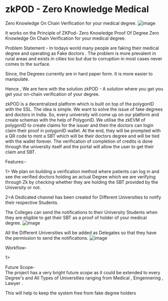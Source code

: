 # zkPOD - Zero Knowledge Medical 
Zero Knowledge On Chain Verification for your medical degree.
![image](https://user-images.githubusercontent.com/95926324/205470191-d72a0698-a861-424a-8f28-6014bc7d3530.png)

It works on the Principle of ZKPod- Zero Knowledge Proof Of Degree 
Zero Knowledge On Chain Verification for your medical degree.

Problem Statement - In todays world many people are faking their medical degree and operating as Fake doctors . 
The problem is more prevalent in rural areas and exists in cities too but due to corruption in most cases never comes to the surface.

Since, the Degrees currently are in hard paper form. It is more easier to manipulate.

Hence , We are here with the solution zkPOD - A solution where you get you get your on-chain verification of your degree.

zkPOD is a decentralized platform which is built on top of the polygonID with the SSL. The idea is simple. We want to solve the issue of fake degrees and doctors in India. So, every university will come up on our platform and create schemas with the help of PolygonID. We utilise the zkEVM of polygonID to create claims for the issuer and then the doctors can login claim their proof in polygonID wallet. At the end, they will be prompted with a QR code to mint a SBT which will be their doctors degree and will be tied with the wallet forever. The verification of completion of credits is done through the university itself and the portal will allow the user to get their claim and SBT.




Features:- 

1> We plan on building a verification method where patients can log in and see the verified doctors holding an actual Degree which we are verifying through Zk by checking whether they are holding the SBT provided by the University or not.

2>A Dedicated channel has been created for Different Universities to notify their respective Students.

The Colleges can send the notifications to their University Students when they are eligible to get their SBT as a proof of holder of your medical degree.
![image](https://user-images.githubusercontent.com/95926324/205470108-c9c354bf-ba4f-4574-ad9f-027915db45b3.png)

All the Different Universities will be added as Delegates so that they have the permission to send the notifications.
![image](https://user-images.githubusercontent.com/95926324/205470159-fcb5cf1a-62e7-491f-a426-62a4f27272e8.png)


Workflow- 

1> 


Future Scope-  
The project has a very bright future scope as it could be extended to every Degree's and All Types of Universities ranging from Medical , Eingennering , Lawyer .

This will help to keep the system free from fake degree holders 
